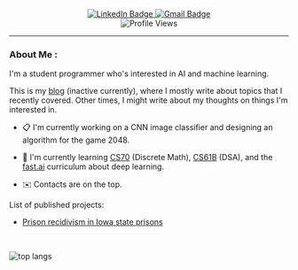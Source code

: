 <div id="badges" align=center>
  <a href="https://www.linkedin.com/in/henry-yu-36b620275/">
    <img src="https://img.shields.io/badge/LinkedIn-blue?style=for-the-badge&logo=linkedin&logoColor=white" alt="LinkedIn Badge"/>
  </a>
  <a href="mailto:henry.yu094@gmail.com">
    <img src="https://img.shields.io/badge/Gmail-red?logo=gmail&logoColor=white&style=for-the-badge" alt="Gmail Badge"/>
  </a>
</div>
<div id="profile views" align=center>
  <img src="https://komarev.com/ghpvc/?username=AuroraArc&style=flat-square&color=blue" alt="Profile Views"/>
</div>

---

### About Me :

I'm a student programmer who's interested in AI and machine learning.

This is my [blog](https://auroraarc.github.io/) (inactive currently), where I mostly write about topics that I recently covered. Other times, I might write about my thoughts on things I'm interested in.

- 📋 I'm currently working on a CNN image classifier and designing an algorithm for the game 2048.

- 🔎 I'm currently learning [CS70](https://sp23.eecs70.org/) (Discrete Math), [CS61B](https://sp23.datastructur.es/) (DSA), and the [fast.ai](https://course.fast.ai/) curriculum about deep learning.

- ✉️ Contacts are on the top.

List of published projects:
- [Prison recidivism in Iowa state prisons](https://www.soa.org/49c692/globalassets/assets/files/static-pages/research/arch/2023/arch-2023-2-breaking-the-cycle-reducing-recidivism.pdf)
<p>&nbsp;</p>

<div id="top langs">
    <img src="https://github-readme-stats.vercel.app/api/top-langs/?username=AuroraArc&layout=compact&theme=tokyonight&card_width=500" alt="top langs"/>
</div>

<!--
---

### ✍️ Blog Posts : -->
<!-- BLOG-POST-LIST:START -->

<!-- BLOG-POST-LIST:END -->

<!--
**AuroraArc/auroraarc** is a ✨ _special_ ✨ repository because its `README.md` (this file) appears on your GitHub profile.

Here are some ideas to get you started:

- 🔭 I’m currently working on ...
- 🌱 I’m currently learning ...
- 👯 I’m looking to collaborate on ...
- 🤔 I’m looking for help with ...
- 💬 Ask me about ...
- 📫 How to reach me: ...
- 😄 Pronouns: ...
- ⚡ Fun fact: ...
-->
